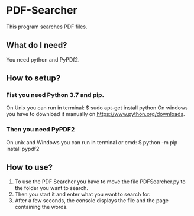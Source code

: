 # PDF-Searcher
This program searches PDF files.
## What do I need?
You need python and PyPDf2.
## How to setup?
### Fist you need Python 3.7 and pip.
On Unix you can run in terminal:
$ sudo apt-get install python
On windows you have to download it manually on https://www.python.org/downloads.
### Then you need PyPDF2
On unix and Windows you can run in terminal or cmd:
$ python -m pip install pypdf2
## How to use?
1. To use the PDF Searcher you have to move the file PDFSearcher.py to the folder you want to search.
2. Then you start it and enter what you want to search for.
3. After a few seconds, the console displays the file and the page containing the words.
